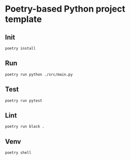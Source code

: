 # Poetry-based Python project template

## Init
```shell
poetry install
```

## Run
```shell
poetry run python ./src/main.py 
```

## Test
```shell
poetry run pytest
```

## Lint
```shell
poetry run black .
```

## Venv
```shell
poetry shell
```